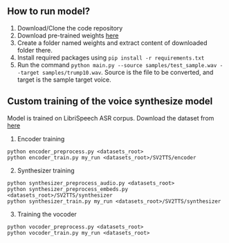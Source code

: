 ## How to run model?
1. Download/Clone the code repository
2. Download pre-trained weights <a href="https://drive.google.com/u/0/uc?export=download&confirm=I5y5&id=1n1sPXvT34yXFLT47QZA6FIRGrwMeSsZc">here</a>
3. Create a folder named weights and extract content of downloaded folder there.
4. Install required packages using `pip install -r requirements.txt`
5. Run the command `python main.py --source samples/test_sample.wav --target samples/trump10.wav`.
Source is the file to be converted, and target is the sample target voice. 

## Custom training of the voice synthesize model 
Model is trained on LibriSpeech ASR corpus. Download the dataset from <a href="https://www.openslr.org/12/">here</a>

1. Encoder training

```
python encoder_preprocess.py <datasets_root>
python encoder_train.py my_run <datasets_root>/SV2TTS/encoder
```

2. Synthesizer training

```
python synthesizer_preprocess_audio.py <datasets_root>
python synthesizer_preprocess_embeds.py <datasets_root>/SV2TTS/synthesizer
python synthesizer_train.py my_run <datasets_root>/SV2TTS/synthesizer
```

3. Training the vocoder
```
python vocoder_preprocess.py <datasets_root>
python vocoder_train.py my_run <datasets_root>
```